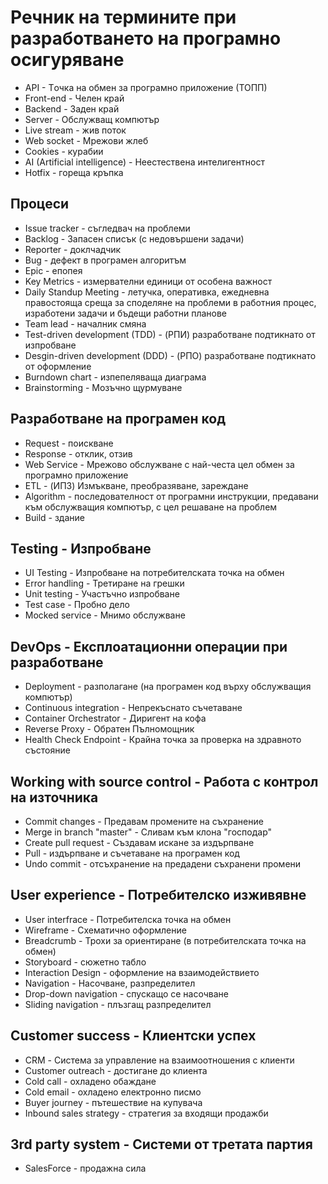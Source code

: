 # Речник на термините при разработването на програмно осигуряване

- API - Tочка на обмен за програмно приложение (ТОПП)
- Front-end - Челен край
- Backend - Заден край
- Server - Обслужващ компютър
- Live stream - жив поток
- Web socket - Мрежови жлеб
- Cookies - курабии
- AI (Artificial intelligence) - Неестествена интелигентност
- Hotfix - гореща кръпка

## Процеси
- Issue tracker - съгледвач на проблеми
- Backlog - Запасен списък (с недовършени задачи)
- Reporter - доклчадчик
- Bug - дефект в програмен алгоритъм
- Epic - епопея
- Key Metrics - измервателни единици от особена важност
- Daily Standup Meeting - летучка, оперативка, ежедневна правостояща среща за споделяне на проблеми в работния процес, изработени задачи и бъдещи работни планове
- Team lead - началник смяна
- Test-driven development (TDD) - (РПИ) разработване подтикнато от изпробване
- Desgin-driven development (DDD) - (РПО) разработване подтикнато от оформление
- Burndown chart - изпепеляваща диаграма 
- Brainstorming - Мозъчно щурмуване

## Разработване на програмен код
- Request - поискване
- Response - отклик, отзив
- Web Service - Мрежово обслужване с най-честа цел обмен за програмно приложение
- ETL - (ИПЗ) Измъкване, преобразяване, зареждане
- Algorithm - последователност от програмни инструкции, предавани към обслужващия компютър, с цел решаване на проблем
- Build - здание

## Testing - Изпробване
- UI Testing - Изпробване на потребителската точка на обмен
- Error handling - Третиране на грешки
- Unit testing - Участъчно изпробване
- Test case - Пробно дело
- Mocked service - Мнимо обслужване 

## DevOps - Експлоатационни операции при разработване
- Deployment - разполагане (на програмен код върху обслужващия компютър)
- Continuous integration - Непрекъснато съчетаване
- Container Orchestrator - Диригент на кофа
- Reverse Proxy - Обратен Пълномощник
- Health Check Endpoint - Крайна точка за проверка на здравното състояние

## Working with source control - Работа с контрол на източника
- Commit changes - Предавам промените на съхранение
- Merge in branch "master" - Сливам към клона "господар"
- Create pull request - Създавам искане за издърпване
- Pull - издърпване и съчетаване на програмен код
- Undo commit - отсъхранение на предадени съхранени промени 

## User experience - Потребителско изживявне
- User interfrace - Потребителска точка на обмен 
- Wireframe - Схематично оформление
- Breadcrumb - Трохи за ориентиране (в потребителската точка на обмен)
- Storyboard - сюжетно табло
- Interaction Design - оформление на взаимодействието
- Navigation - Насочване, разпределител
- Drop-down navigation - спускащо сe насочване
- Sliding navigation - плъзгащ разпределител


## Customer success - Клиентски успех
- CRM - Система за управление на взаимоотношения с клиенти
- Customer outreach - достигане до клиента
- Cold call - охладено обаждане
- Cold email - охладено електронно писмо
- Buyer journey - пътешествие на купувача
- Inbound sales strategy - стратегия за входящи продажби

## 3rd party system - Системи от третата партия
- SalesForce - продажна сила
